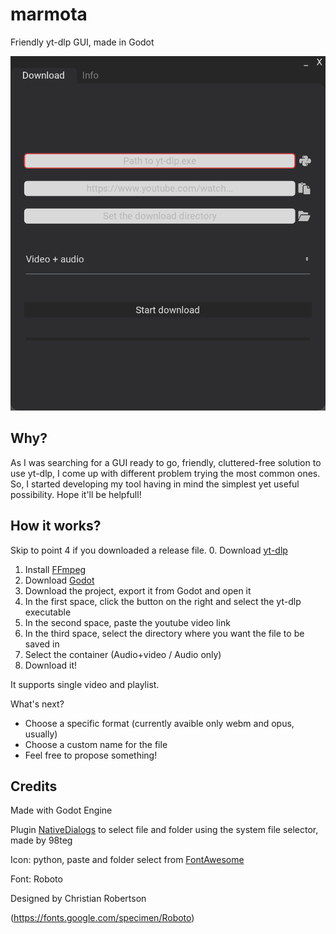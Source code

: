 # marmota
Friendly yt-dlp GUI, made in Godot

![marmota_screenshot](/assets/github/screenshot_marmota.png)

Why?
-
As I was searching for a GUI ready to go, friendly, cluttered-free solution to use yt-dlp, I come up with different problem trying the most common ones.
So, I started developing my tool having in mind the simplest yet useful possibility. Hope it'll be helpfull!

How it works?
-
Skip to point 4 if you downloaded a release file.
0. Download [yt-dlp](https://github.com/yt-dlp/yt-dlp/releases/)
1. Install [FFmpeg](https://github.com/yt-dlp/yt-dlp#dependencies)
2. Download [Godot](https://godotengine.org/download)
3. Download the project, export it from Godot and open it
4. In the first space, click the button on the right and select the yt-dlp executable
5. In the second space, paste the youtube video link
6. In the third space, select the directory where you want the file to be saved in
7. Select the container (Audio+video / Audio only)
8. Download it!

It supports single video and playlist.

What's next?
- Choose a specific format (currently avaible only webm and opus, usually)
- Choose a custom name for the file
- Feel free to propose something!

Credits
-
Made with Godot Engine

Plugin [NativeDialogs](https://github.com/98teg/NativeDialogs) to select file and folder using the system file selector, made by 98teg

Icon: python, paste and folder select from [FontAwesome](https://fontawesome.com/) 

Font: Roboto

Designed by Christian Robertson

(https://fonts.google.com/specimen/Roboto)


